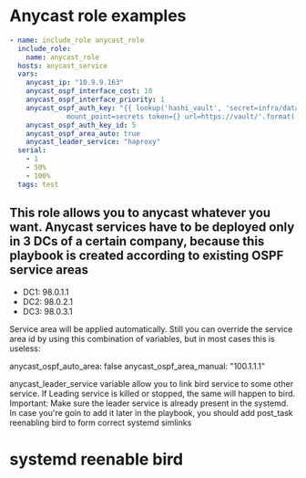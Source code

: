 # Anycast role examples

```yaml
- name: include_role anycast_role
  include_role:
    name: anycast_role
  hosts: anycast_service
  vars:
    anycast_ip: "10.9.9.163"
    anycast_ospf_interface_cost: 10
    anycast_ospf_interface_priority: 1
    anycast_ospf_auth_key: "{{ lookup('hashi_vault', 'secret=infra/data/noc/routers/mikrotik/ospf/{}
              mount_point=secrets token={} url=https://vault/'.format('service_zones_md5',vault_access_token)).password }}"
    anycast_ospf_auth_key_id: 5
    anycast_ospf_area_auto: true
    anycast_leader_service: "haproxy"
  serial:
    - 1
    - 50%
    - 100%
  tags: test
```

## This role allows you to anycast whatever you want. Anycast services have to be deployed only in 3 DCs of a certain company, because this playbook is created according to existing OSPF service areas

- DC1: 98.0.1.1
- DC2: 98.0.2.1
- DC3: 98.0.3.1

Service area will be applied automatically. Still you can override the service area id by using this combination of variables, but in most cases this is useless:

anycast_ospf_auto_area: false
anycast_ospf_area_manual: "100.1.1.1"

anycast_leader_service variable allow you to link bird service to some other service. If Leading service is killed or stopped, the same will happen to bird.
Important: Make sure the leader service is already present in the systemd. In case you're goin to add it later in the playbook, you should add post_task reenabling bird to form correct systemd simlinks
# systemd reenable bird
